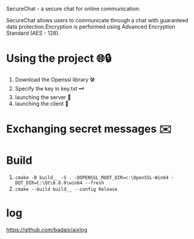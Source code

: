 SecureChat - a secure chat for online communication.

SecureChat allows users to communicate through a chat with guaranteed data protection.Encryption is performed using Advanced Encryption Standard (AES - 128).

# Using the project 🌐🔒
1. Download the Openssl library 🛠️
2. Specify the key in key.txt 🗝️
3. launching the server 🚀
4. launching the client 🚀
   
# Exchanging secret messages ✉️

# Build
1. `cmake -B build__ -S . -DOPENSSL_ROOT_DIR=c:\OpenSSL-Win64 -DQT_DIR=C:\Qt\6.8.0\win64 --fresh`
2. `cmake --build build__ --config Release`

# log
https://github.com/badaix/aixlog